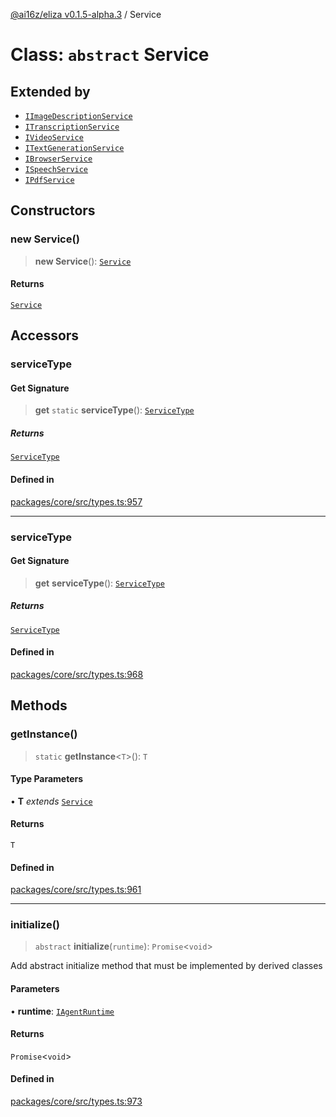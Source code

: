 [@ai16z/eliza v0.1.5-alpha.3](../index.md) / Service

# Class: `abstract` Service

## Extended by

- [`IImageDescriptionService`](../interfaces/IImageDescriptionService.md)
- [`ITranscriptionService`](../interfaces/ITranscriptionService.md)
- [`IVideoService`](../interfaces/IVideoService.md)
- [`ITextGenerationService`](../interfaces/ITextGenerationService.md)
- [`IBrowserService`](../interfaces/IBrowserService.md)
- [`ISpeechService`](../interfaces/ISpeechService.md)
- [`IPdfService`](../interfaces/IPdfService.md)

## Constructors

### new Service()

> **new Service**(): [`Service`](Service.md)

#### Returns

[`Service`](Service.md)

## Accessors

### serviceType

#### Get Signature

> **get** `static` **serviceType**(): [`ServiceType`](../enumerations/ServiceType.md)

##### Returns

[`ServiceType`](../enumerations/ServiceType.md)

#### Defined in

[packages/core/src/types.ts:957](https://github.com/dorianjanezic/eliza/blob/main/packages/core/src/types.ts#L957)

***

### serviceType

#### Get Signature

> **get** **serviceType**(): [`ServiceType`](../enumerations/ServiceType.md)

##### Returns

[`ServiceType`](../enumerations/ServiceType.md)

#### Defined in

[packages/core/src/types.ts:968](https://github.com/dorianjanezic/eliza/blob/main/packages/core/src/types.ts#L968)

## Methods

### getInstance()

> `static` **getInstance**\<`T`\>(): `T`

#### Type Parameters

• **T** *extends* [`Service`](Service.md)

#### Returns

`T`

#### Defined in

[packages/core/src/types.ts:961](https://github.com/dorianjanezic/eliza/blob/main/packages/core/src/types.ts#L961)

***

### initialize()

> `abstract` **initialize**(`runtime`): `Promise`\<`void`\>

Add abstract initialize method that must be implemented by derived classes

#### Parameters

• **runtime**: [`IAgentRuntime`](../interfaces/IAgentRuntime.md)

#### Returns

`Promise`\<`void`\>

#### Defined in

[packages/core/src/types.ts:973](https://github.com/dorianjanezic/eliza/blob/main/packages/core/src/types.ts#L973)
